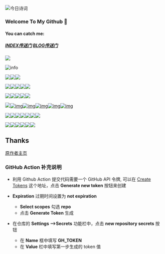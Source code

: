 ![今日诗词](https://v2.jinrishici.com/one.svg)

### Welcome To My Github 👋

#### You can catch me:

##### [INDEX传送门](https://baixf.shop)         [BLOG传送门](https://blog.baixf.shop)

![](https://api.moedog.org/count/@baixf-xyz.readme)<br/>

<!--![](https://visitor-badge.glitch.me/badge?page_id=baixf-xyz.readme)-->

![info](https://github-readme-stats.vercel.app/api?username=baixf-xyz&show_icons=true&count_private=true&hide=prs&theme=default_repocard)

[![](https://img.shields.io/badge/-Speech%20Recognition-1E90FF?style=flat-square&logo=voice-activated&logoColor=ffffff)](https://en.wikipedia.org/wiki/Speech_recognition)[![](https://img.shields.io/badge/-Whisper-1D9BF0?style=flat-square&logo=openai&logoColor=ffffff)](https://openai.com/research/whisper)[![](https://img.shields.io/badge/-Speech%20Synthesis-32CD32?style=flat-square&logo=speaker&logoColor=ffffff)](https://en.wikipedia.org/wiki/Speech_synthesis)

[![](https://img.shields.io/badge/-Java-007396?style=flat-square&logo=java&logoColor=ffffff)](https://reactjs.org/)[![](https://img.shields.io/badge/-C-inactive?style=flat-square&logo=C&logoColor=ffffff)](https://reactjs.org/)[![](https://img.shields.io/badge/-Python-blue?style=flat-square&logo=Python&logoColor=ffffff)](https://www.python.org/)[![](https://img.shields.io/badge/-Spring-green?style=flat-square&logo=Spring&logoColor=ffffff)](https://spring.io/)[![](https://img.shields.io/badge/-HTML-E34F26?style=flat-square&logo=html5&logoColor=ffffff)](https://developer.mozilla.org/en-US/docs/Web/HTML)

[![](https://img.shields.io/badge/-Markdown-inactive?style=flat-square&logo=Markdown&logoColor=ffffff)](https://markdown-here.com)[![](https://img.shields.io/badge/-LaTeX-green?style=flat-square&logo=LaTeX&logoColor=ffffff)](https://www.latex-project.org/)[![](https://img.shields.io/badge/-Overleaf-00A86B?style=flat-square&logo=overleaf&logoColor=ffffff)](https://www.overleaf.com/)[![](https://img.shields.io/badge/-Hexo-5b1f1f?style=flat-square&logo=hexo&logoColor=ffffff)](https://hexo.io/)[![](https://img.shields.io/badge/-Notion-000000?style=flat-square&logo=notion&logoColor=ffffff)](https://www.notion.so/)

[![](https://img.shields.io/badge/Honor-V10-f5010c?style=flat-square&logo=huawei&logoColor=ffffff)](https://www.huawei.com/)[![img](https://img.shields.io/badge/-iPhone%208-0071C5?style=flat-square&logo=apple&logoColor=ffffff)](https://support.apple.com/zh-cn/111976)[![img](https://img.shields.io/badge/-Apple%2014-red?style=flat-square&logo=apple&logoColor=ffffff)](https://support.apple.com/zh-cn/111850)[![img](https://img.shields.io/badge/-iPad%20Pro%2011%20%22%20(2nd%20gen)-009688?style=flat-square&logo=apple&logoColor=ffffff)](https://support.apple.com/zh-cn/118452)[![img](https://img.shields.io/badge/-MacBook%20Air%20(M1%2C%202020)-0071C5?style=flat-square&logo=apple&logoColor=ffffff)](https://support.apple.com/zh-cn/111883)[![img](https://img.shields.io/badge/-Apple%20Watch%20S5%2044mm%20(GPS)-555555?style=flat-square&logo=apple&logoColor=ffffff)](https://support.apple.com/kb/SP806)

[![](https://img.shields.io/badge/-Adobe-red?style=flat-square&logo=Adobe&logoColor=ffffff)](https://www.adobe.com)[![](https://img.shields.io/badge/-Adobe%20Photoshop-blue?style=flat-square&logo=Adobe-Photoshop&logoColor=ffffff)](https://www.adobe.com/cn/products/photoshop.html)[![](https://img.shields.io/badge/-Adobe%20Illustrator-orange?style=flat-square&logo=Adobe-Illustrator&logoColor=ffffff)](https://www.adobe.com/cn/products/illustrator.html)[![](https://img.shields.io/badge/-Adobe%20Lightroom%20CC-blue?style=flat-square&logo=Adobe-Lightroom-CC&logoColor=ffffff)](https://www.adobe.com/cn/products/photoshop-lightroom-classic.html)[![](https://img.shields.io/badge/-Adobe%20Premiere%20Pro-blueviolet?style=flat-square&logo=Adobe-Premiere-Pro&logoColor=ffffff)](https://www.adobe.com/cn/products/premiere.html)[![](https://img.shields.io/badge/-Adobe%20After%20Effects-informational?style=flat-square&logo=Adobe-After-Effects&logoColor=ffffff)](https://www.adobe.com/cn/products/aftereffects.html)[![](https://img.shields.io/badge/-Adobe%20Audition-blue?style=flat-square&logo=Adobe-Audition&logoColor=ffffff)](https://www.adobe.com/cn/products/audition.html)

[![](https://img.shields.io/badge/OS-Linux-blue?style=flat-square&logo=arch-linux&logoColor=ffffff)](https://www.archlinux.org/)[![](https://img.shields.io/badge/-macOS-000000?style=flat-square&logo=apple&logoColor=ffffff)](https://www.apple.com/macos/)[![](https://img.shields.io/badge/-Ubuntu-E95420?style=flat-square&logo=ubuntu&logoColor=ffffff)](https://ubuntu.com/)[![](https://img.shields.io/badge/-CentOS-262577?style=flat-square&logo=centos&logoColor=ffffff)](https://www.centos.org/)[![](https://img.shields.io/badge/-Debian-A81D33?style=flat-square&logo=debian&logoColor=ffffff)](https://www.debian.org/)[![](https://img.shields.io/badge/-Raspberry%20Pi%20%204B-A22846?style=flat-square&logo=Raspberry-Pi&logoColor=ffffff)](https://www.raspberrypi.org/)



## Thanks

[原作者主页](http://i.dmego.cn/)


### GitHub Action 补充说明

* 利用 Github Action 提交代码需要一个 GitHub API 令牌, 可以在 [Create Tokens](https://github.com/settings/tokens) 这个地址，点击 **Generate new token** 按钮来创建

* **Expiration** 过期时间设置为 **not expiration**
  * **Select scopes** 勾选 **repo**
  * 点击 **Generate Token** 生成

* 在仓库的 **Settings ——>Secrets** 功能栏中，点击 **new repository secrets** 按钮
  * 在 **Name** 框中填写 **GH_TOKEN**
  * 在 **Value** 栏中填写第一步生成的 token 值

